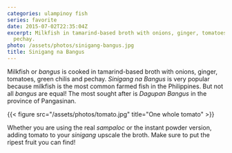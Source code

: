 ```yaml
---
categories: ulampinoy fish
series: favorite
date: 2015-07-02T22:35:04Z
excerpt: Milkfish in tamarind-based broth with onions, ginger, tomatoes, chilis and
  pechay.
photo: /assets/photos/sinigang-bangus.jpg
title: Sinigang na Bangus
---
```


Milkfish or _bangus_ is cooked in tamarind-based broth with onions, ginger, tomatoes, green chilis and pechay. _Sinigang na Bangus_ is very popular because milkfish is the most common farmed fish in the Philippines. But not all _bangus_ are equal! The most sought after is *Dagupan Bangus* in the province of Pangasinan.

{{< figure src="/assets/photos/tomato.jpg" title="One whole tomato" >}}

Whether you are using the real *sampaloc* or the instant powder version, adding tomato to your *sinigang* upscale the broth. Make sure to put the ripest fruit you can find!  



